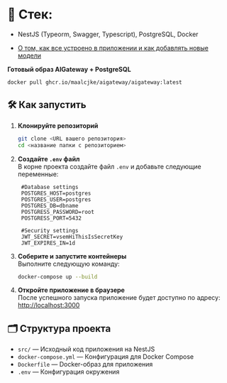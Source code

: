 # 🚀 Стек:
- NestJS (Typeorm, Swagger, Typescript), PostgreSQL, Docker 

- [О том, как все устроено в приложении и как добавлять новые модели](https://github.com/maalcjke/AIGateway/wiki/Как-добавить-новую-модель%3F)

**Готовый образ AIGateway + PostgreSQL**  
   ```dotenv
   docker pull ghcr.io/maalcjke/aigateway/aigateway:latest
   ```

## 🛠️ Как запустить  

1. **Клонируйте репозиторий**  
   ```bash  
   git clone <URL вашего репозитория>  
   cd <название папки с репозиторием>  
   ```  

2. **Создайте `.env` файл**  
   В корне проекта создайте файл `.env` и добавьте следующие переменные:  
   ```dotenv  
    #Database settings
    POSTGRES_HOST=postgres
    POSTGRES_USER=postgres
    POSTGRES_DB=dbname
    POSTGRESS_PASSWORD=root
    POSTGRESS_PORT=5432

    #Security settings
    JWT_SECRET=vsemHiThisIsSecretKey
    JWT_EXPIRES_IN=1d  
   ```  

3. **Соберите и запустите контейнеры**  
   Выполните следующую команду:  
   ```bash  
   docker-compose up --build  
   ```  

4. **Откройте приложение в браузере**  
   После успешного запуска приложение будет доступно по адресу:  
   [http://localhost:3000](http://localhost:3000)  

## 🗂️ Структура проекта  

- `src/` — Исходный код приложения на NestJS  
- `docker-compose.yml` — Конфигурация для Docker Compose  
- `Dockerfile` — Docker-образ для приложения  
- `.env` — Конфигурация окружения  
